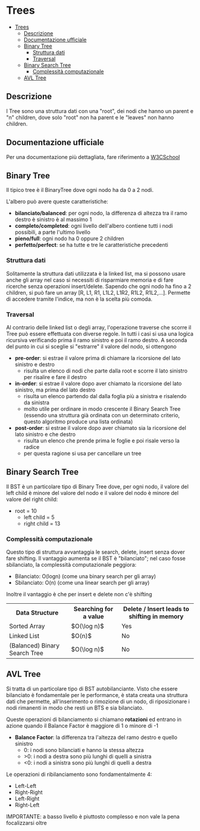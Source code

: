 # Trees

- [Trees](#trees)
  - [Descrizione](#descrizione)
  - [Documentazione ufficiale](#documentazione-ufficiale)
  - [Binary Tree](#binary-tree)
    - [Struttura dati](#struttura-dati)
    - [Traversal](#traversal)
  - [Binary Search Tree](#binary-search-tree)
    - [Complessità computazionale](#complessità-computazionale)
  - [AVL Tree](#avl-tree)

## Descrizione

I Tree sono una struttura dati con una "root", dei nodi che hanno un parent e "n" children, dove solo "root" non ha parent e le "leaves" non hanno children.

## Documentazione ufficiale

Per una documentazione più dettagliata, fare riferimento a [W3CSchool](https://www.w3schools.com/dsa/dsa_theory_trees.php)

## Binary Tree

Il tipico tree è il BinaryTree dove ogni nodo ha da 0 a 2 nodi.

L'albero può avere queste caratteristiche:

- **bilanciato/balanced**: per ogni nodo, la differenza di altezza tra il ramo destro è sinistro è al massimo 1
- **completo/completed**: ogni livello dell'albero contiene tutti i nodi possibili, a parte l'ultimo livello
- **pieno/full**: ogni nodo ha 0 oppure 2 children
- **perfetto/perfect**: se ha tutte e tre le caratteristiche precedenti

### Struttura dati

Solitamente la struttura dati utilizzata è la linked list, ma si possono usare anche gli array nel caso si necessiti di risparmiare memoria e di fare ricerche senza operazioni insert/delete.
Sapendo che ogni nodo ha fino a 2 children, si può fare un array [R, L1, R1, L1L2, L1R2, R1L2, R1L2,...]. Permette di accedere tramite l'indice, ma non è la scelta più comoda.

### Traversal

Al contrario delle linked list o degli array, l'operazione traverse che scorre il Tree può essere effettuata con diverse regole. In tutti i casi si usa una logica ricursiva verificando prima il ramo sinistro e poi il ramo destro. A seconda del punto in cui si sceglie si "estrarre" il valore del nodo, si ottengono

- **pre-order**: si estrae il valore prima di chiamare la ricorsione del lato sinistro e destro
  - risulta un elenco di nodi che parte dalla root e scorre il lato sinistro per risalire e fare il destro
- **in-order**: si estrae il valore dopo aver chiamato la ricorsione del lato sinistro, ma prima del lato destro
  - risulta un elenco partendo dal dalla foglia più a sinistra e risalendo da sinistra
  - molto utile per ordinare in modo crescente il Binary Search Tree (essendo una struttura già ordinata con un determinato criterio, questo algoritmo produce una lista ordinata)
- **post-order**: si estrae il valore dopo aver chiamato sia la ricorsione del lato sinistro e che destro
  - risulta un elenco che prende prima le foglie e poi risale verso la radice
  - per questa ragione si usa per cancellare un tree

## Binary Search Tree

Il BST è un particolare tipo di Binary Tree dove, per ogni nodo, il valore del left child è minore del valore del nodo e il valore del nodo è minore del valore del right child:

- root = 10
  - left child = 5
  - right child = 13

### Complessità computazionale

Questo tipo di struttura avvantaggia le search, delete, insert senza dover fare shifting. Il vantaggio aumenta se il BST è "bilanciato"; nel caso fosse sbilanciato, la complessità computazionale peggiora:

- Bilanciato: O(logn) (come una binary search per gli array)
- Sbilanciato: O(n) (come una linear search per gli array)

Inoltre il vantaggio è che per insert e delete non c'è shifting

<table>
  <tr>
    <th>Data Structure</th>
    <th>Searching for a value</th>
    <th>Delete / Insert leads to shifting in memory</th>
  </tr>
  <tr>
    <td>Sorted Array</td>
    <td>$O(\log n)$</td>
    <td>Yes</td>
  </tr>
  <tr>
    <td>Linked List</td>
    <td>$O(n)$</td>
    <td>No</td>
  </tr>
  <tr>
    <td>(Balanced) Binary Search Tree</td>
    <td>$O(\log n)$</td>
    <td>No</td>
  </tr>
</table>

## AVL Tree

Si tratta di un particolare tipo di BST autobilanciante. Visto che essere bilanciato è fondamentale per le performance, è stata creata una struttura dati che permette, all'inserimento o rimozione di un nodo, di riposizionare i nodi rimanenti in modo che resti un BTS e sia bilanciato.

Queste operazioni di bilanciamento si chiamano **rotazioni** ed entrano in azione quando il Balance Factor è maggiore di 1 o minore di -1

- **Balance Factor**: la differenza tra l'altezza del ramo destro e quello sinistro
  - 0: i nodi sono bilanciati e hanno la stessa altezza
  - \>0: i nodi a destra sono più lunghi di quelli a sinistra
  - <0: i nodi a sinistra sono più lunghi di quelli a destra

Le operazioni di ribilanciamento sono fondamentalmente 4:

- Left-Left
- Right-Right
- Left-Right
- Right-Left

IMPORTANTE: a basso livello è piuttosto complesso e non vale la pena focalizzarsi oltre
